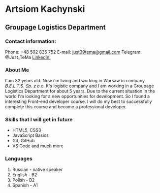 # **Artsiom Kachynski**
## Groupage Logistics Department

### Contact information:
Phone: +48 502 835 752
E-mail: just39tema@gmail.com
Telegram: @Just_TeMa
[LinkedIn:](https://www.linkedin.com/in/artsiom-kachynski-906900143)

### **About Me**
I'am 32 years old. Now i'm living and working in Warsaw in company *B.E.L.T.S. Sp. z o.o.* It's logistic company and I am working in a Groupage Logistics Department for about 5 years. Due to the current situation in the world I'm looking for a new opportunities for development. So I found a interesting Front-end developer course. I will do my best to successfully complete this course and become a professional developer. 

### **Skills that I will get in future**
* HTML5, CSS3
* JavaScript Basics
* Git, GitHub
* VS Code and much more

### Languages
1. Russian - native speaker
2. English - B2
3. Polish - B2
4. Spanish - A1